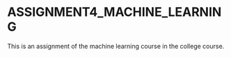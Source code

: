 # ASSIGNMENT4_MACHINE_LEARNING
This is an assignment of the machine learning course in the college course.
